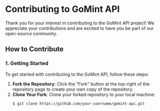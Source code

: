 # Contributing to GoMint API

Thank you for your interest in contributing to the GoMint API project! We appreciate your contributions and are excited to have you be part of our open-source community.

## How to Contribute

### 1. **Getting Started**

To get started with contributing to the GoMint API, follow these steps:

1. **Fork the Repository**: Click the "Fork" button at the top-right of the repository page to create your own copy of the repository.
2. **Clone Your Fork**: Clone your forked repository to your local machine:
   ```bash
   $ git clone https://github.com/your-username/gomint-api.git
   ```
